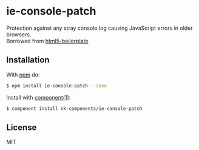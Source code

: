 # ie-console-patch

Protection against any stray console.log causing JavaScript errors in older browsers.  
Borrowed from [html5-boilerplate](https://github.com/h5bp/html5-boilerplate)

## Installation

With [npm](http://npmjs.org) do:

```bash
$ npm install ie-console-patch --save
```

Install with [component(1)](http://component.io):

```bash
$ component install nk-components/ie-console-patch
```

## License

MIT
